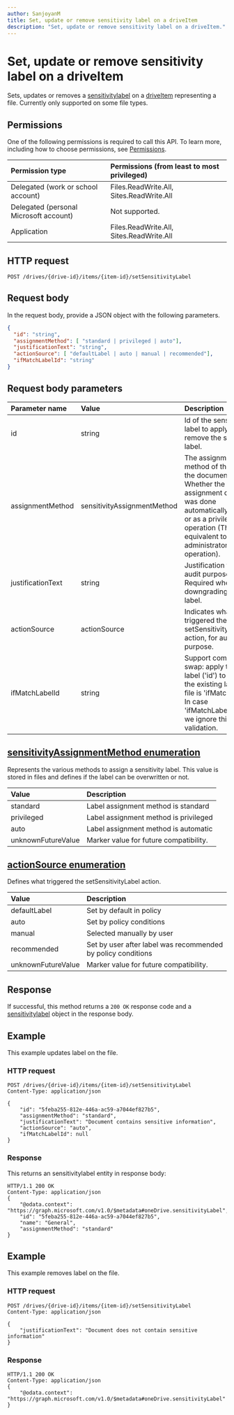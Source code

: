 ```yaml
---
author: SanjoyanM
title: Set, update or remove sensitivity label on a driveItem
description: "Set, update or remove sensitivity label on a driveItem."
---
```

# Set, update or remove sensitivity label on a driveItem

Sets, updates or removes a [sensitivitylabel](../resources/sensitivitylabel.md) on a [driveItem](../resources/driveitem.md) representing a file. Currently only supported on some file types.

## Permissions

One of the following permissions is required to call this API. To learn more, including how to choose permissions, see [Permissions](../concepts/permissions_reference.md).

|Permission type                        | Permissions (from least to most privileged) |
|:--------------------------------------|:------------------------------------------- |
|Delegated (work or school account)     | Files.ReadWrite.All, Sites.ReadWrite.All    |
|Delegated (personal Microsoft account) | Not supported.    					      |
|Application 							| Files.ReadWrite.All, Sites.ReadWrite.All 	  |

## HTTP request

```http
POST /drives/{drive-id}/items/{item-id}/setSensitivityLabel
```

## Request body

In the request body, provide a JSON object with the following parameters.

```json
{
  "id": "string",
  "assignmentMethod": [ "standard | privileged | auto"],
  "justificationText": "string",
  "actionSource": [ "defaultLabel | auto | manual | recommended"],
  "ifMatchLabelId": "string"
}
```

## Request body parameters

| Parameter name    | Value                       | Description                                                                                                                              |
|:------------------|:----------------------------|:-----------------------------------------------------------------------------------------------------------------------------------------|
| id                | string                      | Id of the sensitivity label to apply, or null to remove the sensitivity label.                                                           |
| assignmentMethod  | sensitivityAssignmentMethod | The assignment method of the label on the document. Whether the assignment of the label was done automatically, standard or as a privileged operation (The equivalent to an administrator operation).                                                                            |
| justificationText | string                      | Justification text for audit purposes. Required when downgrading/removing label.                                                         |
| actionSource      | actionSource                | Indicates what triggered the setSensitivityLabel action, for audit purpose.                                                              |
| ifMatchLabelId    | string                      | Support compare and swap: apply the new label ('id') to the file if the existing label in the file is 'ifMatchLabelId'. In case 'ifMatchLabelId' is null, we ignore this validation.|

## [sensitivityAssignmentMethod  enumeration](/information-protection/develop/reference/mip-enums-and-structs#assignmentmethod-enum#assignmentmethod-enum)

Represents the various methods to assign a sensitivity label. This value is stored in files and defines if the label can be overwritten or not.

| Value               | Description
|:--------------------|:------------------------------------------------------------------
| standard            | Label assignment method is standard
| privileged          | Label assignment method is privileged
| auto                | Label assignment method is automatic
| unknownFutureValue  | Marker value for future compatibility.              

## [actionSource enumeration](/information-protection/develop/reference/mip-enums-and-structs#assignmentmethod-enum#actionsource-enum)

Defines what triggered the setSensitivityLabel action.

| Value               | Description
|:--------------------|:------------------------------------------------------------------
| defaultLabel        | Set by default in policy
| auto                | Set by policy conditions
| manual              | Selected manually by user
| recommended         | Set by user after label was recommended by policy conditions
| unknownFutureValue  | Marker value for future compatibility.

## Response

If successful, this method returns a `200 OK` response code and a [sensitivitylabel](../resources/sensitivitylabel.md) object in the response body.

## Example

This example updates label on the file.

### HTTP request

```http
POST /drives/{drive-id}/items/{item-id}/setSensitivityLabel
Content-Type: application/json

{
    "id": "5feba255-812e-446a-ac59-a7044ef827b5",
    "assignmentMethod": "standard",
    "justificationText": "Document contains sensitive information",
    "actionSource": "auto",
    "ifMatchLabelId": null
}
```

### Response

This returns an sensitivitylabel entity in response body:

```http
HTTP/1.1 200 OK
Content-Type: application/json
{
    "@odata.context": "https://graph.microsoft.com/v1.0/$metadata#oneDrive.sensitivityLabel",
    "id": "5feba255-812e-446a-ac59-a7044ef827b5",
    "name": "General",
    "assignmentMethod": "standard"
}
```

## Example

This example removes label on the file.

### HTTP request

```http
POST /drives/{drive-id}/items/{item-id}/setSensitivityLabel
Content-Type: application/json

{
    "justificationText": "Document does not contain sensitive information"
}
```

### Response

```http
HTTP/1.1 200 OK
Content-Type: application/json
{
    "@odata.context": "https://graph.microsoft.com/v1.0/$metadata#oneDrive.sensitivityLabel"
}
```
